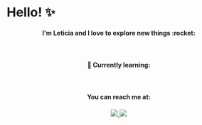 # Hello! :sparkles:


<h4 align="center">
  I'm Leticia and I love to explore new things :rocket:
</h4>

<br>

<h4 align="center"><strong>
  📖 Currently learning:
</h4></strong>

<br>

<h4 align="center"><strong>
  You can reach me at:
<h4></strong>

<p align="center">
  <a href="https://www.linkedin.com/in/leticia-trs">
    <img src="https://img.shields.io/badge/LinkedIn-0077B5?style=for-the-badge&logo=linkedin&logoColor=white"/>        
  </a>
  <a href="mailto:letsribeiro2@gmail.com">
    <img src="https://img.shields.io/badge/Gmail-D14836?style=for-the-badge&logo=gmail&logoColor=white"/>        
  </a>
</p>
